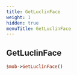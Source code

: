```yaml
---
title: GetLuclinFace
weight: 1
hidden: true
menuTitle: GetLuclinFace
---
```

## GetLuclinFace
```perl
$mob->GetLuclinFace()
```
